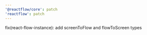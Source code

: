 ```yaml
---
'@reactflow/core': patch
'reactflow': patch
---
```


fix(react-flow-instance): add screenToFlow and flowToScreen types
